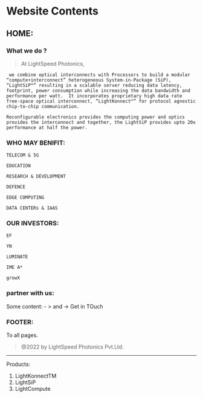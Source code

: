 
# Website Contents


## HOME:

### What we do ?

 > At LightSpeed Photonics,

     we combine optical interconnects with Processors to build a modular “compute+interconnect” heterogeneous System-in-Package (SiP), “LightSiP™” resulting in a scalable server reducing data latency, footprint, power consumption while increasing the data bandwidth and performance per watt.  It incorporates proprietary high data rate free-space optical interconnect, “LightKonnect™” for protocol agnostic chip-to-chip communication.

    Reconfigurable electronics provides the computing power and optics provides the interconnect and together, the LightSiP provides upto 20x performance at half the power.




### WHO MAY BENIFIT:



    TELECOM & 5G

    EDUCATION

    RESEARCH & DEVELOPMENT

    DEFENCE

    EDGE COMPUTING

    DATA CENTERs & IAAS


### OUR INVESTORS:

    EF

    YN

    LUMINATE

    IME A*
    
    growX


### partner with us:

Some content: - > and -> Get in TOuch

### FOOTER:

To all pages.

>   @2022 by LightSpeed Photonics Pvt.Ltd.


---

Products:

1. LightKonnectTM
2. LightSiP
3. LightCompute
